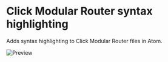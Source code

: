# Click Modular Router syntax highlighting

Adds syntax highlighting to Click Modular Router files in Atom.

![Preview](https://raw.githubusercontent.com/stenverbois/language-click/master/resources/preview.png)
